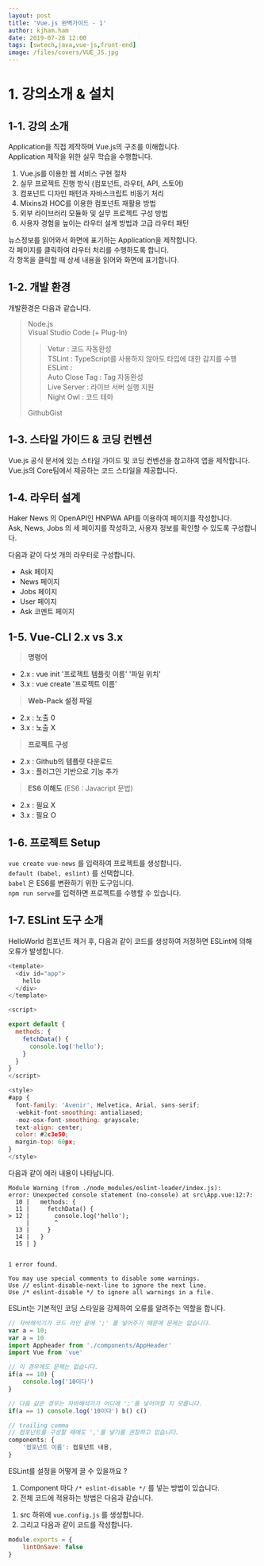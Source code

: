 ```yaml
---
layout: post
title: 'Vue.js 완벽가이드 - 1'
author: kjham.ham
date: 2019-07-28 12:00
tags: [swtech,java,vue-js,front-end]
image: /files/covers/VUE_JS.jpg
---
```


# 1. 강의소개 & 설치

## 1-1. 강의 소개  

Application을 직접 제작하며 Vue.js의 구조를 이해합니다.  
Application 제작을 위한 실무 학습을 수행합니다.  

1. Vue.js를 이용한 웹 서비스 구현 절차  
2. 실무 프로젝트 진행 방식 (컴포넌트, 라우터, API, 스토어)  
3. 컴포넌트 디자인 패턴과 자바스크립트 비동기 처리  
4. Mixins과 HOC를 이용한 컴포넌트 재활용 방법  
5. 외부 라이브러리 모듈화 및 실무 프로젝트 구성 방법  
6. 사용자 경험을 높이는 라우터 설계 방법과 고급 라우터 패턴  

뉴스정보를 읽어와서 화면에 표기하는 Application을 제작합니다.  
각 페이지를 클릭하여 라우터 처리를 수행하도록 합니다.  
각 항목을 클릭할 때 상세 내용을 읽어와 화면에 표기합니다.  

## 1-2. 개발 환경
개발환경은 다음과 같습니다.  
> Node.js  
> Visual Studio Code (+ Plug-In)  
> > Vetur : 코드 자동완성  
> > TSLint : TypeScript를 사용하지 않아도 타입에 대한 감지를 수행  
> > ESLint :   
> > Auto Close Tag : Tag 자동완성  
> > Live Server : 라이브 서버 실행 지원  
> > Night Owl : 코드 테마  
> 
> GithubGist

## 1-3. 스타일 가이드 & 코딩 컨벤션  
Vue.js 공식 문서에 있는 스타일 가이드 및 코딩 컨벤션을 참고하여 앱을 제작합니다.  
Vue.js의 Core팀에서 제공하는 코드 스타일을 제공합니다.  

## 1-4. 라우터 설계  

Haker News 의 OpenAPI인 HNPWA API를 이용하여 페이지를 작성합니다.  
Ask, News, Jobs 의 세 페이지를 작성하고, 사용자 정보를 확인할 수 있도록 구성합니다.  

다음과 같이 다섯 개의 라우터로 구성합니다.  
- Ask 페이지  
- News 페이지  
- Jobs 페이지  
- User 페이지  
- Ask 코멘트 페이지  

## 1-5. Vue-CLI 2.x vs 3.x  
> **명령어**  
- 2.x : vue init '프로젝트 템플릿 이름' '파일 위치'  
- 3.x : vue create '프로젝트 이름'  

> **Web-Pack 설정 파일**  
- 2.x : 노출 0  
- 3.x : 노출 X  

> **프로젝트 구성**  
- 2.x : Github의 템플릿 다운로드  
- 3.x : 플러그인 기반으로 기능 추가  

> **ES6 이해도** (ES6 : Javacript 문법)  
- 2.x : 필요 X  
- 3.x : 필요 O  

## 1-6. 프로젝트 Setup

`vue create vue-news` 를 입력하여 프로젝트를 생성합니다.  
`default (babel, eslint)` 를 선택합니다.  
`babel` 은 ES6를 변환하기 위한 도구입니다.  
`npm run serve`를 입력하면 프로젝트를 수행할 수 있습니다.  

## 1-7. ESLint 도구 소개  

HelloWorld 컴포넌트 제거 후, 다음과 같이 코드를 생성하여 저정하면 ESLint에 의해 오류가 발생합니다.  
~~~js
<template>
  <div id="app">
    hello
  </div>
</template>

<script>

export default {
  methods: {
    fetchData() {
      console.log('hello');      
    }
  }
}
</script>

<style>
#app {
  font-family: 'Avenir', Helvetica, Arial, sans-serif;
  -webkit-font-smoothing: antialiased;
  -moz-osx-font-smoothing: grayscale;
  text-align: center;
  color: #2c3e50;
  margin-top: 60px;
}
</style>
~~~

다음과 같이 에러 내용이 나타납니다.  
~~~shell
Module Warning (from ./node_modules/eslint-loader/index.js):
error: Unexpected console statement (no-console) at src\App.vue:12:7:
  10 |   methods: {
  11 |     fetchData() {
> 12 |       console.log('hello');
     |       ^
  13 |     }
  14 |   }
  15 | }


1 error found.

You may use special comments to disable some warnings.
Use // eslint-disable-next-line to ignore the next line.
Use /* eslint-disable */ to ignore all warnings in a file.
~~~

ESLint는 기본적인 코딩 스타일을 강제하여 오류를 알려주는 역할을 합니다.  
~~~js
// 자바해석기가 코드 라인 끝에 ';' 를 넣어주기 때문에 문제는 없습니다.
var a = 10;
var a = 10
import Appheader from './components/AppHeader'
import Vue from 'vue'

// 이 경우에도 문제는 없습니다.
if(a == 10) {
	console.log('10이다')
}

// 다음 같은 경우는 자바해석기가 어디에 ';'를 넣어야할 지 모릅니다.
if(a == 1) console.log('10이다') b() c()

// trailing comma
// 컴포넌트를 구성할 때에도 ','를 넣기를 권장하고 있습니다.
components: {
	'컴포넌트 이름': 컴포넌트 내용,
}
~~~

ESLint를 설정을 어떻게 끌 수 있을까요 ?  
1. Component 마다 `/* eslint-disable */` 를 넣는 방법이 있습니다.  
2. 전체 코드에 적용하는 방법은 다음과 같습니다.
1) src 하위에 `vue.config.js` 를 생성합니다.
2) 그리고 다음과 같이 코드를 작성합니다.
~~~js
module.exports = {
    lintOnSave: false
}
~~~